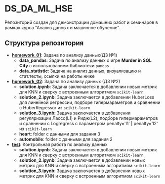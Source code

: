 # DS_DA_ML_HSE
Репозиторий создан для демонстрации домашних работ и семинаров в рамках курса "Анализ данных и машинное обучение".


## Структура репозитория

- **[homework_01](https://github.com/DanLip02/DS_DA_ML_HSE/tree/main/homework_01)**: Задача по анализу данных(ДЗ №1)
  - **data_pandas**: Задача по анализу данных о игре **Murder in SQL City** с использованием библиотеки `pandas`
  - **data_statistic**: Задача на анализ данных, визуализацию и стат.тесты, ссылки на работы ниже
- **[homework_02](https://github.com/DanLip02/DS_DA_ML_HSE/tree/main/homework_02)**: Задача по анализу данных (ДЗ №2)
  - **solution.ipynb**: Задача заключается в добавлении новых метрик для KNN и сверку с встроенным алгоритмом `scikit-learn`
  - **solution_2.ipynb**: Задача заключается в добавлении HuberLoss для линейной регрессии, подборе гипермараметров и сравнении с HuberRegressor из `scikit-learn`
  - **solution_3.ipynb**: Задача заключается в добавлении регуляризации Лассо(L1) и Ридж(L2), подборе гипермараметров и сравнении с Logregress с параметром penalty='l1' | penalty='l2' из `scikit-learn`
  - **heart**: folder с данными для задания 3
  - **automobile**: folder с данными для задания 2
- **[test](https://github.com/DanLip02/DS_DA_ML_HSE/tree/main/homework_02)**: Контрольная работа по анализу данных
  - **solution.ipynb**: Задача заключается в добавлении новых метрик для KNN и сверку с встроенным алгоритмом `scikit-learn`
  - **solution_2.ipynb**: Задача заключается в добавлении новых метрик для KNN и сверку с встроенным алгоритмом `scikit-learn`
  - **solution_3.ipynb**: Задача заключается в добавлении новых метрик для KNN и сверку с встроенным алгоритмом `scikit-learn`
  